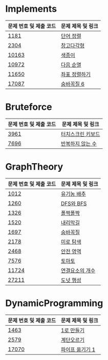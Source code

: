 # Implements

| 문제 번호 및 제출 코드                         | 문제 제목 및 링크                                         |
|---------------------------------------|----------------------------------------------------|
| [1181](src/Implements/N1181.java)                | [단어 정렬](https://www.acmicpc.net/problem/1181)<br>  |
| [2304](src/AlgorithmStudy/N2304.java) | [창고다각형](https://www.acmicpc.net/problem/2304)<br>  |
| [10163](src/Implements/N10163.java)              | [색종이](https://www.acmicpc.net/problem/10163)<br>   |
| [10972](src/Implements/N10972.java)              | [다음 순열](https://www.acmicpc.net/problem/10972)<br> |
| [11650](src/Implements/N11650.java)              | [좌표 정렬하기](https://www.acmicpc.net/problem/11650)<br> |
| [17087](src/Implements/N17087.java)              | [숨바꼭질 6](https://www.acmicpc.net/problem/17087)<br> |

# Bruteforce

| 문제 번호 및 제출 코드 | 문제 제목 및 링크 |
| ---- | ---- |
| [3961](src/Bruteforce/N3961.java) | [터치스크린 키보드](https://www.acmicpc.net/problem/3961)<br> |
| [7696](src/Bruteforce/N7696.java) | [반복하지 않는 수](https://www.acmicpc.net/problem/7696)<br> |

# GraphTheory

| 문제 번호 및 제출 코드                        | 문제 제목 및 링크                                         |
|--------------------------------------|----------------------------------------------------|
| [1012](src/GraphTheory/N1012.java)   | [유기농 배추](https://www.acmicpc.net/problem/1012)<br>   |
| [1260](src/GraphTheory/N1260.java)   | [DFS와 BFS](https://www.acmicpc.net/problem/1260)<br>   |
| [1326](src/GraphTheory/N1326.java)   | [폴짝폴짝](https://www.acmicpc.net/problem/1326)<br>   |
| [1520](src/GraphTheory/N1520.java)   | [내리막길](https://www.acmicpc.net/problem/1520)<br>   |
| [1697](src/GraphTheory/N1697.java)   | [숨바꼭질](https://www.acmicpc.net/problem/1697)<br>   |
| [2178](src/GraphTheory/N2178.java)   | [미로 탐색](https://www.acmicpc.net/problem/2178)<br>  |
| [2468](src/GraphTheory/N2468.java)   | [안전 영역](https://www.acmicpc.net/problem/2468)<br>  |
| [7576](src/GraphTheory/N7576.java)   | [토마토](https://www.acmicpc.net/problem/7576)<br>  |
| [11724](src/GraphTheory/N11724.java)   | [연결요소의 개수](https://www.acmicpc.net/problem/11724)<br>  |
| [27211](src/GraphTheory/N27211.java) | [도넛 행성](https://www.acmicpc.net/problem/27211)<br> |

# DynamicProgramming

| 문제 번호 및 제출 코드 | 문제 제목 및 링크 |
| ---- | ---- |
| [1463](src/DynamicProgramming/N1463.java) | [1로 만들기](https://www.acmicpc.net/problem/1463)<br> |
| [2579](src/DynamicProgramming/N2579.java) | [계단오르기](https://www.acmicpc.net/problem/2579) |
| [17070](src/DynamicProgramming/N17070.java) | [파이프 옮기기 1](https://www.acmicpc.net/problem/17070) |
